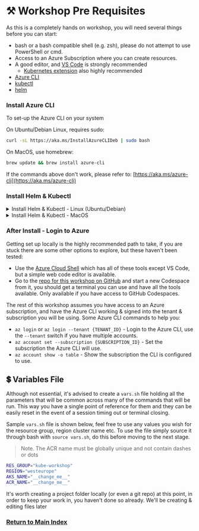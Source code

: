 # ⚒️ Workshop Pre Requisites

As this is a completely hands on workshop, you will need several things before you can start:

- bash or a bash compatible shell (e.g. zsh), please do not attempt to use PowerShell or cmd.
- Access to an Azure Subscription where you can create resources.
- A good editor, and [VS Code](https://code.visualstudio.com/) is strongly recommended
  - [Kubernetes extension](https://marketplace.visualstudio.com/items?itemName=ms-kubernetes-tools.vscode-kubernetes-tools) also highly recommended
- [Azure CLI](https://aka.ms/azure-cli)
- [kubectl](https://kubernetes.io/docs/tasks/tools/install-kubectl-linux/)
- [helm](https://helm.sh/docs/intro/install/)

### Install Azure CLI

To set-up the Azure CLI on your system

On Ubuntu/Debian Linux, requires sudo:

```bash
curl -sL https://aka.ms/InstallAzureCLIDeb | sudo bash
```

On MacOS, use homebrew:

```bash
brew update && brew install azure-cli
```

If the commands above don't work, please refer to: [https://aka.ms/azure-cli](https://aka.ms/azure-cli)

### Install Helm & Kubectl

<details markdown="1">
<summary>Install Helm & Kubectl - Linux (Ubuntu/Debian)</summary>

Two ways are provided for each tool, one without needing sudo, the other requires sudo, take your pick but don't run both!

By default the 'no sudo' commands for helm & kubectl install binaries into `~/.local/bin` so if this isn't in your PATH you can copy or move the binary elsewhere, or simply run `export PATH="$PATH:$HOME/.local/bin"`

```bash
# Install kubectl - no sudo
curl -s https://raw.githubusercontent.com/benc-uk/tools-install/master/kubectl.sh | bash

# Install kubectl - with sudo
curl -LO "https://dl.k8s.io/release/$(curl -L -s https://dl.k8s.io/release/stable.txt)/bin/linux/amd64/kubectl"
chmod +x ./kubectl
sudo mv ./kubectl /usr/bin/kubectl

# Install helm - no sudo
curl -s https://raw.githubusercontent.com/benc-uk/tools-install/master/helm.sh | bash

# Install helm - with sudo
curl https://raw.githubusercontent.com/helm/helm/main/scripts/get-helm-3 | bash
```

</details>

<details markdown="1">
<summary>Install Helm & Kubectl - MacOS</summary>

```bash
# Install kubectl - with sudo
curl -LO "https://dl.k8s.io/release/$(curl -L -s https://dl.k8s.io/release/stable.txt)/bin/darwin/amd64/kubectl"
chmod +x ./kubectl
sudo mv ./kubectl /usr/local/bin/kubectl

# Install Helm
curl https://raw.githubusercontent.com/helm/helm/main/scripts/get-helm-3 | bash
```

</details>

### After Install - Login to Azure

Getting set up locally is the highly recommended path to take, if you are stuck there are some other options to explore, but these haven't been tested:

- Use the [Azure Cloud Shell](https://shell.azure.com/bash) which has all of these tools except VS Code, but a simple web code editor is available.
- Go to the [repo for this workshop on GitHub](https://github.com/benc-uk/kube-workshop/codespaces) and start a new Codespace from it, you should get a terminal you can use and have all the tools available. Only available if you have access to GitHub Codespaces.

The rest of this workshop assumes you have access to an Azure subscription, and have the Azure CLI working & signed into the tenant & subscription you will be using. Some Azure CLI commands to help you:

- `az login` or `az login --tenant {TENANT_ID}` - Login to the Azure CLI, use the `--tenant` switch if you have multiple accounts.
- `az account set --subscription {SUBSCRIPTION_ID}` - Set the subscription the Azure CLI will use.
- `az account show -o table` - Show the subscription the CLI is configured to use.

## 💲 Variables File

Although not essential, it's advised to create a `vars.sh` file holding all the parameters that will be common across many of the commands that will be run. This way you have a single point of reference for them and they can be easily reset in the event of a session timing out or terminal closing.

Sample `vars.sh` file is shown below, feel free to use any values you wish for the resource group, region cluster name etc. To use the file simply source it through bash with `source vars.sh`, do this before moving to the next stage.

> Note. The ACR name must be globally unique and not contain dashes or dots

```bash
RES_GROUP="kube-workshop"
REGION="westeurope"
AKS_NAME="__change_me__"
ACR_NAME="__change_me__"
```

It's worth creating a project folder locally (or even a git repo) at this point, in order to keep your work in, you haven't done so already. We'll be creating & editing files later

### [Return to Main Index](../readme.md)
